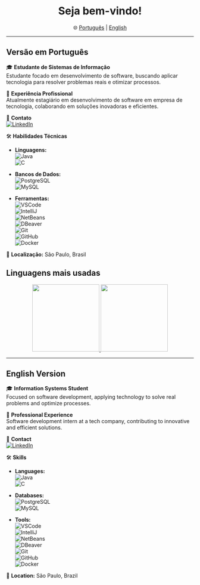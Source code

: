 <h1 align="center">Seja bem-vindo!</h1>

<p align="center">
🌐 <a href="#versao-em-portugues">Português</a> | <a href="#english-version">English</a>
</p>

---

## Versão em Português

🎓 **Estudante de Sistemas de Informação**  
Estudante focado em desenvolvimento de software, buscando aplicar tecnologia para resolver problemas reais e otimizar processos.

💼 **Experiência Profissional**  
Atualmente estagiário em desenvolvimento de software em empresa de tecnologia, colaborando em soluções inovadoras e eficientes.

📧 **Contato**  
[![LinkedIn](https://img.shields.io/badge/-LinkedIn-blue?style=flat-square&logo=linkedin)](https://www.linkedin.com/in/filipe-alberto-cutri-5a23a923b/)

🛠️ **Habilidades Técnicas**  
- **Linguagens:**  
  ![Java](https://img.shields.io/badge/-Java-orange?style=flat-square&logo=java)  
  ![C](https://img.shields.io/badge/-C-green?style=flat-square&logo=c)  

- **Bancos de Dados:**  
  ![PostgreSQL](https://img.shields.io/badge/-PostgreSQL-blue?style=flat-square&logo=postgresql)  
  ![MySQL](https://img.shields.io/badge/-MySQL-lightblue?style=flat-square&logo=mysql)  

- **Ferramentas:**  
  ![VSCode](https://img.shields.io/badge/-VSCode-blue?style=flat-square&logo=visual-studio-code)  
  ![IntelliJ](https://img.shields.io/badge/-IntelliJ%20IDEA-purple?style=flat-square&logo=intellij-idea)  
  ![NetBeans](https://img.shields.io/badge/-NetBeans-lightgrey?style=flat-square&logo=apache-netbeans-ide)  
  ![DBeaver](https://img.shields.io/badge/-DBeaver-blue?style=flat-square&logo=dbeaver)  
  ![Git](https://img.shields.io/badge/-Git-orange?style=flat-square&logo=git)  
  ![GitHub](https://img.shields.io/badge/-GitHub-black?style=flat-square&logo=github)  
  ![Docker](https://img.shields.io/badge/-Docker-blue?style=flat-square&logo=docker)  

📍 **Localização:** São Paulo, Brasil

## Linguagens mais usadas

<p align="center">  
<a href="https://github.com/Filipe-Cutri">  
<img loading="lazy" height="180em" src="https://github-readme-stats.vercel.app/api/top-langs/?username=Filipe-Cutri&layout=compact&langs_count=7&theme=dracula"/>  
<img loading="lazy" height="180em" src="https://github-readme-stats.vercel.app/api?username=Filipe-Cutri&show_icons=true&theme=dracula&include_all_commits=true&count_private=true"/>  
</a>  
</p>

---

## English Version

🎓 **Information Systems Student**  
Focused on software development, applying technology to solve real problems and optimize processes.

💼 **Professional Experience**  
Software development intern at a tech company, contributing to innovative and efficient solutions.

📧 **Contact**  
[![LinkedIn](https://img.shields.io/badge/-LinkedIn-blue?style=flat-square&logo=linkedin)](https://www.linkedin.com/in/filipe-alberto-cutri-5a23a923b/)

🛠️ **Skills**  
- **Languages:**  
  ![Java](https://img.shields.io/badge/-Java-orange?style=flat-square&logo=java)  
  ![C](https://img.shields.io/badge/-C-green?style=flat-square&logo=c)  

- **Databases:**  
  ![PostgreSQL](https://img.shields.io/badge/-PostgreSQL-blue?style=flat-square&logo=postgresql)  
  ![MySQL](https://img.shields.io/badge/-MySQL-lightblue?style=flat-square&logo=mysql)  

- **Tools:**  
  ![VSCode](https://img.shields.io/badge/-VSCode-blue?style=flat-square&logo=visual-studio-code)  
  ![IntelliJ](https://img.shields.io/badge/-IntelliJ%20IDEA-purple?style=flat-square&logo=intellij-idea)  
  ![NetBeans](https://img.shields.io/badge/-NetBeans-lightgrey?style=flat-square&logo=apache-netbeans-ide)  
  ![DBeaver](https://img.shields.io/badge/-DBeaver-blue?style=flat-square&logo=dbeaver)  
  ![Git](https://img.shields.io/badge/-Git-orange?style=flat-square&logo=git)  
  ![GitHub](https://img.shields.io/badge/-GitHub-black?style=flat-square&logo=github)  
  ![Docker](https://img.shields.io/badge/-Docker-blue?style=flat-square&logo=docker)  

📍 **Location:** São Paulo, Brazil
